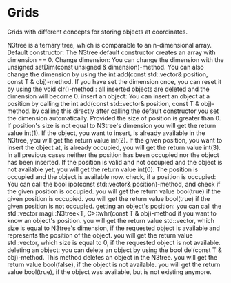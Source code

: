# Grids
Grids with different concepts for storing objects at coordinates.

N3tree is a ternary tree, which is comparable to an n-dimensional array.
Default constructor:
The N3tree default constructor creates an array with dimension == 0.
Change dimension:
You can change the dimension with the unsigned setDim(const unsigned & dimension)-method.
You can also change the dimension by using the int add(const std::vector<C>& position, const T & obj)-method.
If you have set the dimension once, you can reset it by using the void clr()-method : all inserted objects are deleted and the dimension will become 0.
insert an object:
You can insert an object at a position by calling the int add(const std::vector<C>& position, const T & obj)-method.
by calling this directly after calling the default constructor you set the dimension automatically. Provided the size of position is greater than 0.
If position's size is not equal to N3tree's dimension you will get the return value int(1).
If the object, you want to insert, is already available in the N3tree, you will get the return value int(2).
If the given position, you want to insert the object at, is already occupied, you will get the return value int(3).
In all previous cases neither the position has been occupied nor the object has been inserted.
If the position is valid and not occupied and the object is not available yet, you will get the return value int(0).
The position is occupied and the object is available now.
check, if a position is occupied:
You can call the bool ipo(const std::vector<C>& position)-method, and check if the given position is occupied.
you will get the return value bool(true) if the given position is occupied.
you will get the return value bool(true) if the given position is not occupied.
getting an object's position:
you can call the std::vector<C> magi::N3tree<T, C>::whr(const T & obj)-method if you want to know an object's position.
you will get the return value std::vector<C>, which size is equal to N3tree's dimension, if the requested object is available and represents the position of the object.
you will get the return value std::vector<C>, which size is equal to 0, if the requested object is not available.
deleting an object:
you can delete an object by using the bool del(const T & obj)-method. This method deletes an object in the N3tree.
you will get the return value bool(false), if the object is not available.
you will get the return value bool(true), if the object was available, but is not existing anymore.
